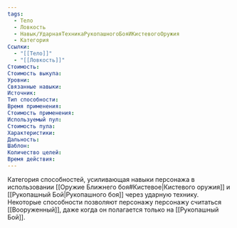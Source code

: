 ```yaml
---
tags:
  - Тело
  - Ловкость
  - Навык/УдарнаяТехникаРукопашногоБояИКистевогоОружия
  - Категория
Ссылки:
  - "[[Тело]]"
  - "[[Ловкость]]"
Стоимость:
Стоимость выкупа:
Уровни:
Связанные навыки:
Источник:
Тип способности:
Время применения:
Стоимость применения:
Используемый пул:
Стоимость пула:
Характеристики:
Дальность:
Шаблон:
Количество целей:
Время действия:
---
```

Категория способностей, усиливающая навыки персонажа в использовании [[Оружие Ближнего боя#Кистевое|Кистевого оружия]] и [[Рукопашный Бой|Рукопашного боя]] через ударную технику. Некоторые способности позволяют персонажу персонажу считаться [[Вооруженный]], даже когда он полагается только на [[Рукопашный Бой]]. 